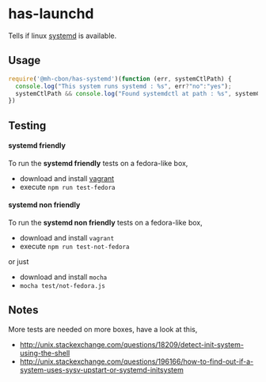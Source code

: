 # has-launchd

Tells if linux [systemd](https://en.wikipedia.org/wiki/Systemd) is available.

## Usage

```js
require('@mh-cbon/has-systemd')(function (err, systemCtlPath) {
  console.log("This system runs systemd : %s", err?"no":"yes");
  systemCtlPath && console.log("Found systemdctl at path : %s", systemCtlPath)
})
```

## Testing

#### systemd friendly

To run the __systemd friendly__ tests on a fedora-like box,

- download and install [vagrant](https://www.vagrantup.com/)
- execute `npm run test-fedora`


#### systemd non friendly
To run the __systemd non friendly__ tests on a fedora-like box,

- download and install `vagrant`
- execute `npm run test-not-fedora`

or just

- download and install `mocha`
- `mocha test/not-fedora.js`

## Notes

More tests are needed on more boxes, have a look at this,
- http://unix.stackexchange.com/questions/18209/detect-init-system-using-the-shell
- http://unix.stackexchange.com/questions/196166/how-to-find-out-if-a-system-uses-sysv-upstart-or-systemd-initsystem
